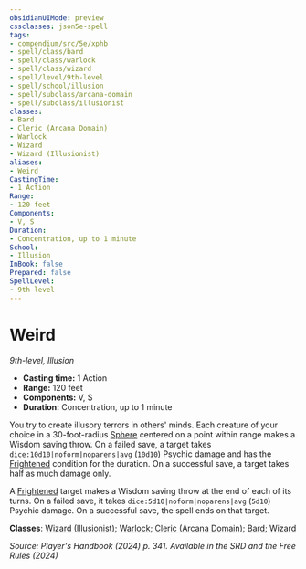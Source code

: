 ```yaml
---
obsidianUIMode: preview
cssclasses: json5e-spell
tags:
- compendium/src/5e/xphb
- spell/class/bard
- spell/class/warlock
- spell/class/wizard
- spell/level/9th-level
- spell/school/illusion
- spell/subclass/arcana-domain
- spell/subclass/illusionist
classes:
- Bard
- Cleric (Arcana Domain)
- Warlock
- Wizard
- Wizard (Illusionist)
aliases:
- Weird
CastingTime: 
- 1 Action
Range:
- 120 feet
Components:
- V, S
Duration:
- Concentration, up to 1 minute
School:
- Illusion
InBook: false
Prepared: false
SpellLevel:
- 9th-level
---
```

# Weird
*9th-level, Illusion*  


- **Casting time:** 1 Action
- **Range:** 120 feet
- **Components:** V, S
- **Duration:** Concentration, up to 1 minute

You try to create illusory terrors in others' minds. Each creature of your choice in a 30-foot-radius [Sphere](/3-Mechanics/CLI/variant-rules/sphere-area-of-effect-xphb.md) centered on a point within range makes a Wisdom saving throw. On a failed save, a target takes `dice:10d10|noform|noparens|avg` (`10d10`) Psychic damage and has the [Frightened](conditions.md#Frightened) condition for the duration. On a successful save, a target takes half as much damage only.

A [Frightened](conditions.md#Frightened) target makes a Wisdom saving throw at the end of each of its turns. On a failed save, it takes `dice:5d10|noform|noparens|avg` (`5d10`) Psychic damage. On a successful save, the spell ends on that target.

**Classes**: [Wizard (Illusionist)](/3-Mechanics/CLI/lists/list-spells-classes-illusionist-xphb.md "subclass=XPHB;class=XPHB"); [Warlock](/3-Mechanics/CLI/lists/list-spells-classes-warlock.md); [Cleric (Arcana Domain)](/3-Mechanics/CLI/lists/list-spells-classes-arcana-domain-scag.md "subclass=SCAG;class=XPHB"); [Bard](/3-Mechanics/CLI/lists/list-spells-classes-bard.md); [Wizard](/3-Mechanics/CLI/lists/list-spells-classes-wizard.md)

*Source: Player's Handbook (2024) p. 341. Available in the <span title='Systems Reference Document (5.2)'>SRD</span> and the Free Rules (2024)*